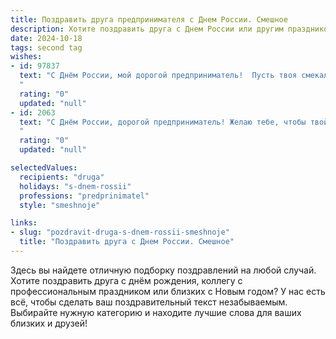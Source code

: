 ```yaml
---
title: Поздравить друга предпринимателя с Днем России. Смешное
description: Хотите поздравить друга с Днем России или другим праздником? Наш ИИ создаст незабываемое поздравление, а вы обязательно выделитесь среди других.  
date: 2024-10-18
tags: second tag
wishes:
- id: 97837
  text: "С Днём России, мой дорогой предприниматель!  Пусть твоя смекалка будет острее, чем санкции, а прибыль — стабильнее, чем курс рубля!  Желаю тебе таких успехов, чтобы даже Путин завидовал (шутка, конечно, но мало ли!).  Главное — не забывай отдыхать и наслаждаться жизнью, ведь даже самый успешный бизнесмен — это прежде всего человек (а порой — ещё и немного сумасшедший)!
  "
  rating: "0"
  updated: "null"
- id: 2063
  text: "С Днём России, дорогой предприниматель! Желаю тебе, чтобы твой бизнес процветал так же, как любовь народа к берёзкам и пельменям! Пусть налоговая инспекция обходит твою фирму стороной, а клиенты выстраиваются в очередь, как на открытие мавзолея в советские годы!
  "
  rating: "0"
  updated: "null"

selectedValues:
  recipients: "druga"
  holidays: "s-dnem-rossii"
  professions: "predprinimatel"
  style: "smeshnoje"

links:
- slug: "pozdravit-druga-s-dnem-rossii-smeshnoje"
  title: "Поздравить друга с Днем России. Смешное"
---
```


Здесь вы найдете отличную подборку поздравлений на любой случай.
Хотите поздравить друга с днём рождения, коллегу с профессиональным праздником или близких с Новым годом? У нас есть всё, чтобы сделать ваш поздравительный текст незабываемым. Выбирайте нужную категорию и находите лучшие слова для ваших близких и друзей!

